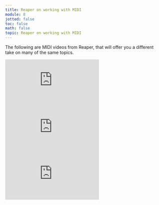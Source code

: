 ```yaml
---
title: Reaper on working with MIDI
module: 8
jotted: false
toc: false
math: false
topic: Reaper on working with MIDI
---
```



The following are MIDI videos from Reaper, that will offer you a different take on many of the same topics.

<div class="embed-responsive embed-responsive-16by9"><iframe class="embed-responsive-item" src="https://www.youtube.com/embed/3kY75JnmlNk" frameborder="0" allow="accelerometer; autoplay; encrypted-media; gyroscope; picture-in-picture" allowfullscreen></iframe></div>

<div class="embed-responsive embed-responsive-16by9"><iframe class="embed-responsive-item" src="https://www.youtube.com/embed/4YRZ2M5bFM4" frameborder="0" allow="accelerometer; autoplay; encrypted-media; gyroscope; picture-in-picture" allowfullscreen></iframe></div>

<div class="embed-responsive embed-responsive-16by9"><iframe class="embed-responsive-item" src="https://www.youtube.com/embed/Y3Yeq43tix0" frameborder="0" allow="accelerometer; autoplay; encrypted-media; gyroscope; picture-in-picture" allowfullscreen></iframe></div>
